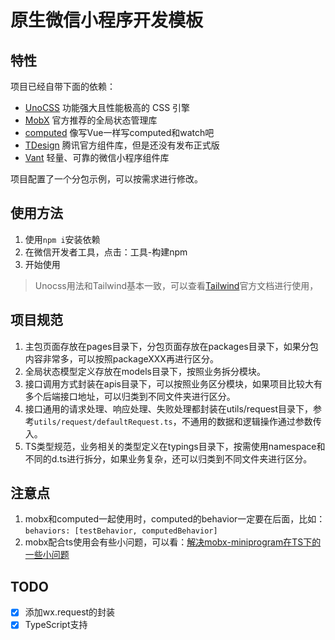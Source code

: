 # 原生微信小程序开发模板

## 特性
项目已经自带下面的依赖：
- [UnoCSS](https://github.com/MellowCo/unocss-preset-weapp) 功能强大且性能极高的 CSS 引擎
- [MobX](https://github.com/wechat-miniprogram/mobx-miniprogram-bindings) 官方推荐的全局状态管理库
- [computed](https://github.com/wechat-miniprogram/computed) 像写Vue一样写computed和watch吧
- [TDesign](https://tdesign.tencent.com/miniprogram/overview) 腾讯官方组件库，但是还没有发布正式版
- [Vant](https://vant-contrib.gitee.io/vant-weapp) 轻量、可靠的微信小程序组件库

项目配置了一个分包示例，可以按需求进行修改。

## 使用方法
1. 使用`npm i`安装依赖
2. 在微信开发者工具，点击：工具-构建npm
3. 开始使用

> Unocss用法和Tailwind基本一致，可以查看[Tailwind](https://tailwindcss.com/)官方文档进行使用，

## 项目规范
1. 主包页面存放在pages目录下，分包页面存放在packages目录下，如果分包内容非常多，可以按照packageXXX再进行区分。
2. 全局状态模型定义存放在models目录下，按照业务拆分模块。
3. 接口调用方式封装在apis目录下，可以按照业务区分模块，如果项目比较大有多个后端接口地址，可以归类到不同文件夹进行区分。
4. 接口通用的请求处理、响应处理、失败处理都封装在utils/request目录下，参考`utils/request/defaultRequest.ts`，不通用的数据和逻辑操作通过参数传入。
5. TS类型规范，业务相关的类型定义在typings目录下，按需使用namespace和不同的d.ts进行拆分，如果业务复杂，还可以归类到不同文件夹进行区分。

## 注意点
1. mobx和computed一起使用时，computed的behavior一定要在后面，比如：`behaviors: [testBehavior, computedBehavior]`
2. mobx配合ts使用会有些小问题，可以看：[解决mobx-miniprogram在TS下的一些小问题](https://wyatex.gitee.io/%E5%89%8D%E7%AB%AF/%E8%A7%A3%E5%86%B3mobx-miniprogram%E5%9C%A8TS%E4%B8%8B%E7%9A%84%E4%B8%80%E4%BA%9B%E5%B0%8F%E9%97%AE%E9%A2%98/)

## TODO
- [x] 添加wx.request的封装
- [x] TypeScript支持